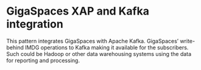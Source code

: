 GigaSpaces XAP and Kafka integration
=========


This pattern integrates GigaSpaces with Apache Kafka. GigaSpaces’ write-behind IMDG operations to Kafka making it available for the subscribers. Such could be Hadoop or other data warehousing systems using the data for reporting and processing.
